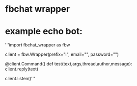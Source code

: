 # fbchat wrapper

# example echo bot:
'''import fbchat_wrapper as fbw

client = fbw.Wrapper(prefix="!", email="", password="")

@client.Command()
def test(text,args,thread,author,message):
    client.reply(text)


client.listen()'''